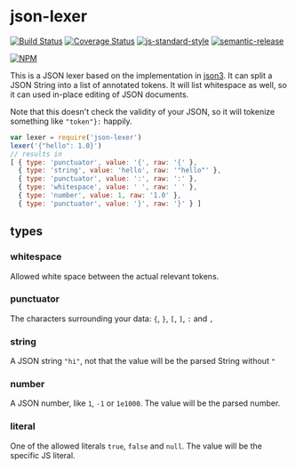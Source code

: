 # json-lexer

[![Build Status](https://travis-ci.org/finnp/json-lexer.svg?branch=master)](https://travis-ci.org/finnp/json-lexer)
[![Coverage Status](https://coveralls.io/repos/finnp/json-lexer/badge.svg?branch=master&service=github)](https://coveralls.io/github/finnp/json-lexer?branch=master)
[![js-standard-style](https://img.shields.io/badge/code%20style-standard-brightgreen.svg?style=flat)](https://github.com/feross/standard)
[![semantic-release](https://img.shields.io/badge/%20%20%F0%9F%93%A6%F0%9F%9A%80-semantic--release-e10079.svg)](https://github.com/semantic-release/semantic-release)

[![NPM](https://nodei.co/npm/json-lexer.png?downloads=true&downloadRank=true&stars=true)](https://nodei.co/npm/json-lexer/)

This is a JSON lexer based on the implementation in [json3](https://github.com/bestiejs/json3).
It can split a JSON String into a list of annotated tokens. It will list whitespace
as well, so it can used in-place editing of JSON documents.

Note that this doesn't check the validity of your JSON, so it will tokenize something
like `"token"}:` happily.

```js
var lexer = require('json-lexer')
lexer('{"hello": 1.0}')
// results in
[ { type: 'punctuator', value: '{', raw: '{' },
  { type: 'string', value: 'hello', raw: '"hello"' },
  { type: 'punctuator', value: ':', raw: ':' },
  { type: 'whitespace', value: ' ', raw: ' ' },
  { type: 'number', value: 1, raw: '1.0' },
  { type: 'punctuator', value: '}', raw: '}' } ]
```

## types

### whitespace
Allowed white space between the actual relevant tokens.

### punctuator
The characters surrounding your data: `{`, `}`, `[`, `]`, `:` and `,`

### string
A JSON string `"hi"`, not that the value will be the parsed String without `"`

### number
A JSON number, like `1`, `-1` or `1e1000`. The value will be the parsed number.

### literal
One of the allowed literals `true`, `false` and `null`. The value will be the
specific JS literal.
